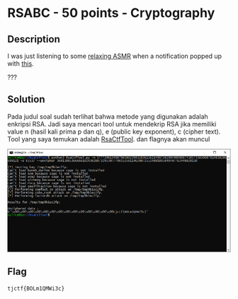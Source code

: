 # RSABC - 50 points - Cryptography

## Description

I was just listening to some [relaxing ASMR](https://www.youtube.com/watch?v=J2g3lvNkAfI&feature=youtu.be) when a notification popped up with [this](./68f148e8d4b5ceb8f9fa6da568db024c28b80b55891fba49880b76b35d436114_rsa.txt).

???

## Solution

Pada judul soal sudah terlihat bahwa metode yang digunakan adalah enkripsi RSA. Jadi saya mencari tool untuk mendekrip RSA jika memiliki value n (hasil kali prima p dan q), e (public key exponent), c (cipher text). Tool yang saya temukan adalah [RsaCtfTool](https://github.com/Ganapati/RsaCtfTool). dan flagnya akan muncul

![flag](./flag.png)

## Flag

```
tjctf{BOLm1QMWi3c}
```
